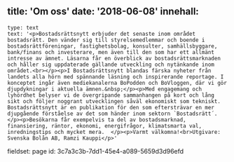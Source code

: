title: 'Om oss'
date: '2018-06-08'
innehall:
  -
    type: text
    text: '<p>Bostadsrättsnytt erbjuder det senaste inom området bostadsrätt. Den vänder sig till styrelsemedlemmar och boende i bostadsrättföreningar, fastighetsbolag, konsulter, samhällsbyggare, bank/finans och investerare, men även till den som har ett allmänt intresse av ämnet. Läsarna får en överblick av bostadsrättsmarknaden och håller sig uppdaterade gällande utveckling och nytänkande inom området.<br></p><p>I Bostadsrättsnytt blandas färska nyheter från landets alla hörn med spännande läsning och inspirerande reportage. I konceptet ingår även mediekanalerna BoPodden och BoVloggen, där vi gör djupdykningar i aktuella ämnen.&nbsp;</p><p>Med engagemang och lyhördhet belyser vi de övergripande sammanhangen på kort och lång sikt och följer noggrant utvecklingen såväl ekonomiskt som tekniskt. Bostadsrättsnytt är en publikation för den som eftersträvar en mer djupgående förståelse av det som händer inom sektorn `Bostadsrätt´.</p><p>Besökarna får exempelvis ta del av bostadsmarknad, finansiering, räntor, ekonomi, energifrågor, klimatsmarta val, inredningstips och mycket mera.  </p><p>Varmt välkomna!<br>Utgivare: Svenska Bolån AB, Ramzi Kauppi</p>'
fieldset: page
id: 3c7a3c3b-7dd1-45e4-a089-5659d3d96efd
